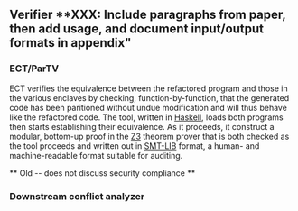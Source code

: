 ## Verifier **XXX: Include paragraphs from paper, then add usage, and document input/output formats in appendix"

### ECT/ParTV 

ECT verifies the equivalence between the refactored program and
those in the various enclaves by checking, function-by-function, that
the generated code has been paritioned without undue modification and
will thus behave like the refactored code.  The tool, written in
[Haskell](https://www.haskell.org/), loads both programs then starts
establishing their equivalence.  As it proceeds, it construct a
modular, bottom-up proof in the
[Z3](https://github.com/Z3Prover/z3/wiki) theorem prover that is both
checked as the tool proceeds and written out in
[SMT-LIB](http://smtlib.cs.uiowa.edu/) format, a human- and
machine-readable format suitable for auditing.

** Old -- does not discuss security compliance **

### Downstream conflict analyzer 
